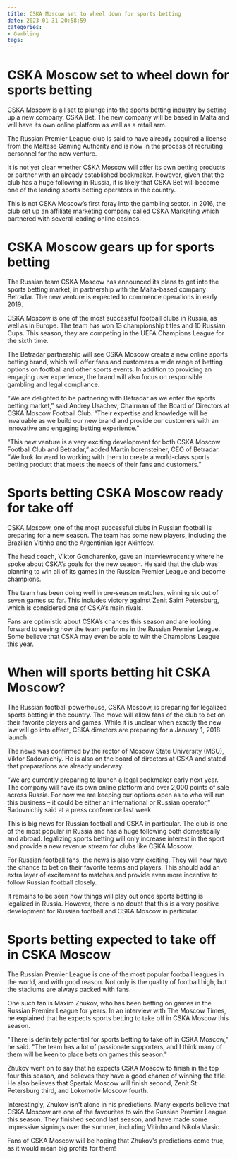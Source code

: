 ```yaml
---
title: CSKA Moscow set to wheel down for sports betting
date: 2023-01-31 20:58:59
categories:
- Gambling
tags:
---
```



#  CSKA Moscow set to wheel down for sports betting

CSKA Moscow is all set to plunge into the sports betting industry by setting up a new company, CSKA Bet. The new company will be based in Malta and will have its own online platform as well as a retail arm.

The Russian Premier League club is said to have already acquired a license from the Maltese Gaming Authority and is now in the process of recruiting personnel for the new venture.

It is not yet clear whether CSKA Moscow will offer its own betting products or partner with an already established bookmaker. However, given that the club has a huge following in Russia, it is likely that CSKA Bet will become one of the leading sports betting operators in the country.

This is not CSKA Moscow’s first foray into the gambling sector. In 2016, the club set up an affiliate marketing company called CSKA Marketing which partnered with several leading online casinos.

#  CSKA Moscow gears up for sports betting

The Russian team CSKA Moscow has announced its plans to get into the sports betting market, in partnership with the Malta-based company Betradar. The new venture is expected to commence operations in early 2019.

CSKA Moscow is one of the most successful football clubs in Russia, as well as in Europe. The team has won 13 championship titles and 10 Russian Cups. This season, they are competing in the UEFA Champions League for the sixth time.

The Betradar partnership will see CSKA Moscow create a new online sports betting brand, which will offer fans and customers a wide range of betting options on football and other sports events. In addition to providing an engaging user experience, the brand will also focus on responsible gambling and legal compliance.

“We are delighted to be partnering with Betradar as we enter the sports betting market,” said Andrey Usachev, Chairman of the Board of Directors at CSKA Moscow Football Club. “Their expertise and knowledge will be invaluable as we build our new brand and provide our customers with an innovative and engaging betting experience.”

“This new venture is a very exciting development for both CSKA Moscow Football Club and Betradar,” added Martin borensteiner, CEO of Betradar. “We look forward to working with them to create a world-class sports betting product that meets the needs of their fans and customers.”

#  Sports betting CSKA Moscow ready for take off

CSKA Moscow, one of the most successful clubs in Russian football is preparing for a new season. The team has some new players, including the Brazilian Vitinho and the Argentinian Igor Akinfeev.

The head coach, Viktor Goncharenko, gave an interviewrecently where he spoke about CSKA’s goals for the new season. He said that the club was planning to win all of its games in the Russian Premier League and become champions.

The team has been doing well in pre-season matches, winning six out of seven games so far. This includes victory against Zenit Saint Petersburg, which is considered one of CSKA’s main rivals.

Fans are optimistic about CSKA’s chances this season and are looking forward to seeing how the team performs in the Russian Premier League. Some believe that CSKA may even be able to win the Champions League this year.

#  When will sports betting hit CSKA Moscow?

The Russian football powerhouse, CSKA Moscow, is preparing for legalized sports betting in the country. The move will allow fans of the club to bet on their favorite players and games. While it is unclear when exactly the new law will go into effect, CSKA directors are preparing for a January 1, 2018 launch.

The news was confirmed by the rector of Moscow State University (MSU), Viktor Sadovnichiy. He is also on the board of directors at CSKA and stated that preparations are already underway.

“We are currently preparing to launch a legal bookmaker early next year. The company will have its own online platform and over 2,000 points of sale across Russia. For now we are keeping our options open as to who will run this business – it could be either an international or Russian operator,” Sadovnichiy said at a press conference last week.

This is big news for Russian football and CSKA in particular. The club is one of the most popular in Russia and has a huge following both domestically and abroad. legalizing sports betting will only increase interest in the sport and provide a new revenue stream for clubs like CSKA Moscow.

For Russian football fans, the news is also very exciting. They will now have the chance to bet on their favorite teams and players. This should add an extra layer of excitement to matches and provide even more incentive to follow Russian football closely.

It remains to be seen how things will play out once sports betting is legalized in Russia. However, there is no doubt that this is a very positive development for Russian football and CSKA Moscow in particular.

#  Sports betting expected to take off in CSKA Moscow

The Russian Premier League is one of the most popular football leagues in the world, and with good reason. Not only is the quality of football high, but the stadiums are always packed with fans.

One such fan is Maxim Zhukov, who has been betting on games in the Russian Premier League for years. In an interview with The Moscow Times, he explained that he expects sports betting to take off in CSKA Moscow this season.

"There is definitely potential for sports betting to take off in CSKA Moscow," he said. "The team has a lot of passionate supporters, and I think many of them will be keen to place bets on games this season."

 Zhukov went on to say that he expects CSKA Moscow to finish in the top four this season, and believes they have a good chance of winning the title. He also believes that Spartak Moscow will finish second, Zenit St Petersburg third, and Lokomotiv Moscow fourth.

Interestingly, Zhukov isn't alone in his predictions. Many experts believe that CSKA Moscow are one of the favourites to win the Russian Premier League this season. They finished second last season, and have made some impressive signings over the summer, including Vitinho and Nikola Vlasic.

Fans of CSKA Moscow will be hoping that Zhukov's predictions come true, as it would mean big profits for them!